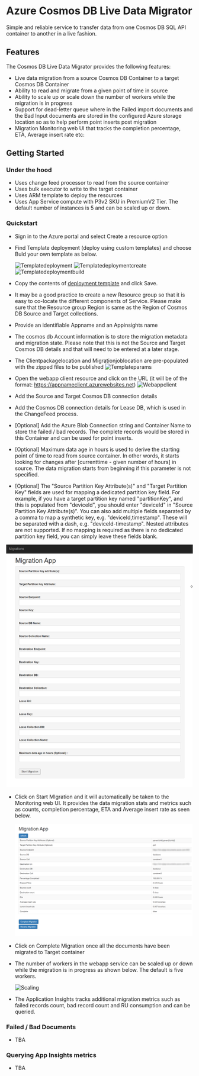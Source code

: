 # Azure Cosmos DB Live Data Migrator
Simple and reliable service to transfer data from one Cosmos DB SQL API container to another in a live fashion.

## Features

The Cosmos DB Live Data Migrator provides the following features:

* Live data migration from a source Cosmos DB Container to a target Cosmos DB Container
* Ability to read and migrate from a given point of time in source
* Ability to scale up or scale down the number of workers while the migration is in progress
* Support for dead-letter queue where in the Failed import documents and the Bad Input documents are stored in the configured Azure storage location so as to help perform point inserts post migration
* Migration Monitoring web UI that tracks the completion percentage, ETA, Average insert rate etc:


## Getting Started

### Under the hood
- Uses change feed processor to read from the source container
- Uses bulk executor to write to the target container
- Uses ARM template to deploy the resources
- Uses App Service compute with P3v2 SKU in PremiumV2 Tier. The default number of instances is 5 and can be scaled up or down. 


### Quickstart

- Sign in to the Azure portal and select Create a resource option
- Find Template deployment (deploy using custom templates) and choose Buld your own template as below. 
	
	![Templatedeployment](images/templatedeployment.png)
	![Templatedeploymentcreate](images/templatedeploymentcreate.png)
	![Templatedeploymentbuild](images/templatedeploymentbuild.png)

- Copy the contents of [deployment template](MigrationAppResourceGroup/azuredeploy.json) and click Save.

- It may be a good practice to create a new Resource group so that it is easy to co-locate the different components of Service. Please make sure that the Resource group Region is same as the Region of Cosmos DB Source and Target collections.

- Provide an identifiable Appname and an Appinsights name

- The cosmos db Account information is to store the migration metadata and migration state. Please note that this is not the Source and Target Cosmos DB details and that will need to be entered at a later stage.

- The Clientpackagelocation and Migrationjoblocation are pre-populated with the zipped files to be published
	![Templateparams](images/templateparams.png)

- Open the webapp client resource and click on the URL (it will be of the format: https://appnameclient.azurewebsites.net)
	![Webappclient](images/webappclient.png)

- Add the Source and Target Cosmos DB connection details 

- Add the Cosmos DB connection details for Lease DB, which is used in the ChangeFeed process. 

- [Optional] Add the Azure Blob Connection string and Container Name to store the failed / bad records. The complete records would be stored in this Container and can be used for point inserts.

- [Optional] Maximum data age in hours is used to derive the starting point of time to read from source container. In other words, it starts looking for changes after [currenttime - given number of hours] in source. The data migration starts from beginning if this parameter is not specified.

- [Optional] The "Source Partition Key Attribute(s)" and "Target Partition Key" fields are used for mapping a dedicated partition key field. For example, if you have a target partition key named "partitionKey", and this is populated from "deviceId", you should enter "deviceId" in "Source Partition Key Attribute(s)". You can also add multiple fields separated by a comma to map a synthetic key, e.g. "deviceId,timestamp". These will be separated with a dash, e.g. "deviceId-timestamp". Nested attributes are not supported. If no mapping is required as there is no dedicated partition key field, you can simply leave these fields blank. 
 
![Migrationdetails](images/migrationdetails.png)

- Click on Start MIgration and it will automatically be taken to the Monitoring web UI. It provides the data migration stats and metrics such as counts, completion percentage, ETA and Average insert rate as seen below. 

	![Monitoring](images/monitoring.png)

- Click on Complete Migration once all the documents have been migrated to Target container

- The number of workers in the webapp service can be scaled up or down while the migration is in progress as shown below. The default is five workers.

	![Scaling](images/scaling.png)

- The Application Insights tracks additional migration metrics such as failed records count, bad record count and RU consumption and can be queried. 
	


### Failed / Bad Documents
- TBA 


### Querying App Insights metrics
- TBA



